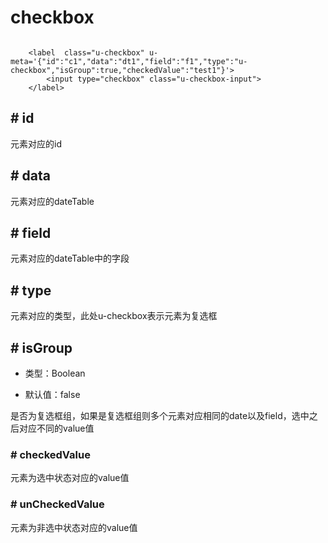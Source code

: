 # checkbox

```

	<label  class="u-checkbox" u-meta='{"id":"c1","data":"dt1","field":"f1","type":"u-checkbox","isGroup":true,"checkedValue":"test1"}'>
        <input type="checkbox" class="u-checkbox-input">
    </label>

```

## # id
元素对应的id

## # data
元素对应的dateTable

## # field
元素对应的dateTable中的字段

## # type
元素对应的类型，此处u-checkbox表示元素为复选框

## # isGroup
* 类型：Boolean

* 默认值：false

是否为复选框组，如果是复选框组则多个元素对应相同的date以及field，选中之后对应不同的value值

### # checkedValue
元素为选中状态对应的value值

### # unCheckedValue
元素为非选中状态对应的value值